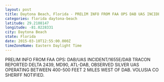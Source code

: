 ```yaml
---
layout: post
title: Daytona Beach, Florida - PRELIM INFO FROM FAA OPS DAB UAS INCIDENT 1655E DAB TRACON REPORTED DELTA 2439 MD90
categories: florida daytona-beach
latitude: 29.2108147
longitude: -81.0228331
city: Daytona Beach
state: Florida
date: 2015-03-10T12:55:00.000Z
timeZoneName: Eastern Daylight Time
---
```


PRELIM INFO FROM FAA OPS: DAB/UAS INCIDENT/1655E/DAB TRACON REPORTED DELTA 2439, MD90, ATL-DAB, OBSERVED SILVER UAS OPERATING BETWEEN 400-500 FEET 2 MILES WEST OF DAB. VOLUSIA CO SHERIFF NOTIFIED.